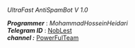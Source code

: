 *UltraFast AntiSpamBot V 1.0*

***Programmer*** : _MohammadHosseinHeidari_<br>
***Telegram ID*** : [NobLest](http://telegram.me/noblest)<br>
***channel :*** [PowerFulTeam](https://telegram.me/PowerFulTeam)

